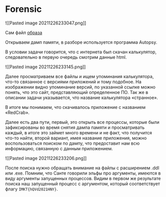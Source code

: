 # Forensic

![[Pasted image 20211226233047.png]]

Сам файл [образа](https://disk.yandex.ru/d/njBCr1ODRK0XHg)


Открываем дамп памяти, в разборе используется программа Autopsy.

В условии задачи говорится, что с интернета был скачан калькулятор, следовательно в первую очередь смотрим данные html.

![[Pasted image 20211226233145.png]]


Далее просматриваем все файлы и ищем упоминания калькулятора, что-то связанное с версиями приложений и тому подобное. На изображении видно упоминание версий, по указанной ссылке можно понять, что это сайт, представляющий определенное ПО. Так же в описании задачи указывается, что название калькулятора «странное».

В итоге мы понимаем, что скачивалось приложение с названием «RedCrab».

Далее есть два пути, первый, это открыть все процессы, которые были зафиксированы во время снятия дампа памяти и просматривать каждый, в итоге это займет много времени и не факт, что получится что-то найти, второй вариант, имея название приложения, можно воспользоваться поиском по дампу, что предоставит нам всю информацию, связанную с данным приложением.

![[Pasted image 20211226233206.png]]

После поиска нужно обращать внимание на файлы с расширением .ddl или .exe.       Помним, что Санте говорили эльфы про аргументы, имеются в виду аргументы запущенных процессов. Видим в первом же результате поиска наш запущенный процесс с аргументом, который соответствует флагу `IMKT{hQVd2021HNY}`.
